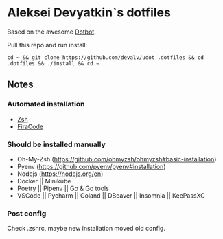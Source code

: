 # Aleksei Devyatkin`s dotfiles

Based on the awesome [Dotbot](https://github.com/anishathalye/dotbot).

Pull this repo and run install:

```shell
cd ~ && git clone https://github.com/devalv/udot .dotfiles && cd .dotfiles && ./install && cd ~
```

## Notes

### Automated installation

* [Zsh](https://www.zsh.org)
* [FiraCode](https://github.com/tonsky/FiraCode)

### Should be installed manually
* Oh-My-Zsh (https://github.com/ohmyzsh/ohmyzsh#basic-installation)
* Pyenv (https://github.com/pyenv/pyenv#installation)
* Nodejs (https://nodejs.org/en)
* Docker || Minikube
* Poetry || Pipenv || Go & Go tools
* VSCode || Pycharm || Goland || DBeaver || Insomnia || KeePassXC

### Post config
Check .zshrc, maybe new installation moved old config.
